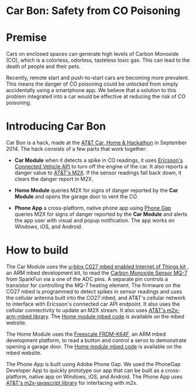 Car Bon: Safety from CO Poisoning
===================

Premise
=======

Cars on enclosed spaces can generate high levels of Carbon Monoxide
(CO), which is a colorless, odorless, tasteless toxic gas. This can
lead to the death of people and their pets.

Recently, remote start and push-to-start cars are becoming more
prevalent. This means the danger of CO poisoning could be unlocked
from simply accidentally using a smartphone app. We believe that a
solution to this problem integrated into a car would be effective at
reducing the risk of CO poisoning.

Introducing Car Bon
===================

Car Bon is a hack, made at the
[AT&T Car, Home & Hackathon](http://attcarhomehackathon.com/) in
September 2014. The hack consists of a few parts that work together:

* **Car Module** when it detects a spike in CO readings, it uses
  [Ericsson's Connected Vehicle API](http://ericsson-innovate.github.io/hackathon-portal/#/getting-started)
  to turn off the engine of the car. It also reports a danger value to
  [AT&T's M2X](https://m2x.att.com/). If the sensor readings fall back
  down, it clears the danger report in M2X.

* **Home Module** queries M2X for signs of danger reported by the **Car
  Module** and opens the garage door to vent the CO.

* **Phone App** a cross-platform, native phone
  app using [Phone Gap](http://phonegap.com/) queries M2X for signs of
  danger reported by the **Car Module** and alerts the app user with
  visual and popup notification. The app works on Windows, iOS, and Android.

How to build
============

The Car Module uses the
[u-blox C027 mbed enabled Internet of Things kit](http://www.u-blox.com/en/evaluation-tools-a-software/reference-designs/for-gps-chips/c027-internet-of-things-kit.html)
, an ARM mbed development kit, to read the
[Carbon Monoxide Sensor MQ-7](https://www.sparkfun.com/products/9403)
from SparkFun via a one of the ADC pins. A separate pin controls a
transistor for controlling the MQ-7 heating element. The firmware on
the CO27 mbed is programmed to detect spikes in sensor readings and
uses the cellular antenna built into the CO27 mbed, and AT&T's
cellular network to interface with Ericsson's connected car API
endpoint. It also uses the cellular connectivity to update an M2X
stream. It also uses
[AT&T's m2x-arm-mbed library](https://github.com/attm2x/m2x-arm-mbed). The
[Home module mbed code](http://mbed.org/users/buf006/code/carbon_home_module/)
is available on the mbed website.

The Home Module uses the
[Freescale FRDM-K64F](http://mbed.org/platforms/FRDM-K64F/), an ARM
mbed development platform, to read a button and control a servo to
demonstrate opening a garage door. The
[Home module mbed code](http://mbed.org/users/buf006/code/carbon_home_module/)
is available on the mbed website.

The Phone App is built using Adobe Phone Gap. We used the PhoneGap
Developer App to quickly prototype our app that can be built as a
cross-platform, native app on Windows, iOS, and Android. The Phone App
uses
[AT&T's m2x-javascript library](https://github.com/attm2x/m2x-javascript)
for interfacing with m2x.
